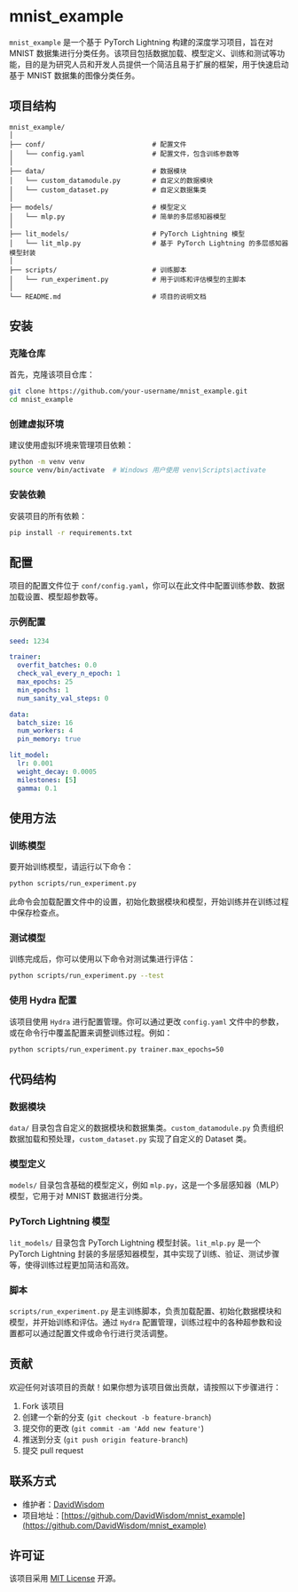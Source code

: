 # mnist_example

`mnist_example` 是一个基于 PyTorch Lightning 构建的深度学习项目，旨在对 MNIST 数据集进行分类任务。该项目包括数据加载、模型定义、训练和测试等功能，目的是为研究人员和开发人员提供一个简洁且易于扩展的框架，用于快速启动基于 MNIST 数据集的图像分类任务。

## 项目结构

```
mnist_example/
│
├── conf/                           # 配置文件
│   └── config.yaml                 # 配置文件，包含训练参数等
│
├── data/                           # 数据模块
│   └── custom_datamodule.py        # 自定义的数据模块
│   └── custom_dataset.py           # 自定义数据集类
│
├── models/                         # 模型定义
│   └── mlp.py                      # 简单的多层感知器模型
│
├── lit_models/                     # PyTorch Lightning 模型
│   └── lit_mlp.py                  # 基于 PyTorch Lightning 的多层感知器模型封装
│
├── scripts/                        # 训练脚本
│   └── run_experiment.py           # 用于训练和评估模型的主脚本
│
└── README.md                       # 项目的说明文档
```

## 安装

### 克隆仓库

首先，克隆该项目仓库：

```bash
git clone https://github.com/your-username/mnist_example.git
cd mnist_example
```

### 创建虚拟环境

建议使用虚拟环境来管理项目依赖：

```bash
python -m venv venv
source venv/bin/activate  # Windows 用户使用 venv\Scripts\activate
```

### 安装依赖

安装项目的所有依赖：

```bash
pip install -r requirements.txt
```

## 配置

项目的配置文件位于 `conf/config.yaml`，你可以在此文件中配置训练参数、数据加载设置、模型超参数等。

### 示例配置

```yaml
seed: 1234

trainer:
  overfit_batches: 0.0
  check_val_every_n_epoch: 1
  max_epochs: 25
  min_epochs: 1
  num_sanity_val_steps: 0

data:
  batch_size: 16
  num_workers: 4
  pin_memory: true

lit_model:
  lr: 0.001
  weight_decay: 0.0005
  milestones: [5]
  gamma: 0.1
```

## 使用方法

### 训练模型

要开始训练模型，请运行以下命令：

```bash
python scripts/run_experiment.py
```

此命令会加载配置文件中的设置，初始化数据模块和模型，开始训练并在训练过程中保存检查点。

### 测试模型

训练完成后，你可以使用以下命令对测试集进行评估：

```bash
python scripts/run_experiment.py --test
```

### 使用 Hydra 配置

该项目使用 `Hydra` 进行配置管理。你可以通过更改 `config.yaml` 文件中的参数，或在命令行中覆盖配置来调整训练过程。例如：

```bash
python scripts/run_experiment.py trainer.max_epochs=50
```

## 代码结构

### 数据模块

`data/` 目录包含自定义的数据模块和数据集类。`custom_datamodule.py` 负责组织数据加载和预处理，`custom_dataset.py` 实现了自定义的 Dataset 类。

### 模型定义

`models/` 目录包含基础的模型定义，例如 `mlp.py`，这是一个多层感知器（MLP）模型，它用于对 MNIST 数据进行分类。

### PyTorch Lightning 模型

`lit_models/` 目录包含 PyTorch Lightning 模型封装。`lit_mlp.py` 是一个 PyTorch Lightning 封装的多层感知器模型，其中实现了训练、验证、测试步骤等，使得训练过程更加简洁和高效。

### 脚本

`scripts/run_experiment.py` 是主训练脚本，负责加载配置、初始化数据模块和模型，并开始训练和评估。通过 `Hydra` 配置管理，训练过程中的各种超参数和设置都可以通过配置文件或命令行进行灵活调整。

## 贡献

欢迎任何对该项目的贡献！如果你想为该项目做出贡献，请按照以下步骤进行：

1. Fork 该项目
2. 创建一个新的分支 (`git checkout -b feature-branch`)
3. 提交你的更改 (`git commit -am 'Add new feature'`)
4. 推送到分支 (`git push origin feature-branch`)
5. 提交 pull request

## 联系方式

- 维护者：[DavidWisdom](https://github.com/DavidWisdom)
- 项目地址：[https://github.com/DavidWisdom/mnist_example](https://github.com/DavidWisdom/mnist_example)

## 许可证

该项目采用 [MIT License](LICENSE) 开源。